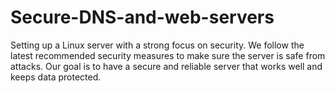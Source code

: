 # Secure-DNS-and-web-servers
Setting up a Linux server with a strong focus on security. We follow the latest recommended security measures to make sure the server is safe from attacks. Our goal is to have a secure and reliable server that works well and keeps data protected.

